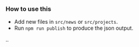 ### How to use this
* Add new files in `src/news` or `src/projects`.
* Run `npm run publish` to produce the json output.

..